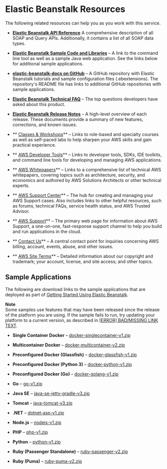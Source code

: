 # Elastic Beanstalk Resources<a name="RelatedResources"></a>

The following related resources can help you as you work with this service\.

+  **[Elastic Beanstalk API Reference](http://docs.aws.amazon.com/elasticbeanstalk/latest/api/)** A comprehensive description of all SOAP and Query APIs\. Additionally, it contains a list of all SOAP data types\. 

+  **[Elastic Beanstalk Sample Code and Libraries](http://aws.amazon.com/code/AWS-Elastic-Beanstalk)** – A link to the command line tool as well as a sample Java web application\. See the links below for additional sample applications\.

+  **[elastic\-beanstalk\-docs on GitHub](https://github.com/awslabs/elastic-beanstalk-docs)** – A GitHub repository with Elastic Beanstalk tutorials and sample configuration files \(\.ebextensions\)\. The repository's README file has links to additional GitHub repositories with sample applications\.

+  **[Elastic Beanstalk Technical FAQ](http://aws.amazon.com/elasticbeanstalk/faqs/)** – The top questions developers have asked about this product\. 

+  **[Elastic Beanstalk Release Notes](http://aws.amazon.com/releasenotes/AWS-Elastic-Beanstalk)** – A high\-level overview of each release\. These documents provide a summary of new features, corrections, and known issues\. 

+ ** [Classes & Workshops](https://aws.amazon.com/training/course-descriptions/)** – Links to role\-based and specialty courses as well as self\-paced labs to help sharpen your AWS skills and gain practical experience\.

+ ** [AWS Developer Tools](https://aws.amazon.com/tools/)** – Links to developer tools, SDKs, IDE toolkits, and command line tools for developing and managing AWS applications\.

+ ** [AWS Whitepapers](https://aws.amazon.com/whitepapers/)** – Links to a comprehensive list of technical AWS whitepapers, covering topics such as architecture, security, and economics and authored by AWS Solutions Architects or other technical experts\.

+ ** [AWS Support Center](https://console.aws.amazon.com/support/home#/)** – The hub for creating and managing your AWS Support cases\. Also includes links to other helpful resources, such as forums, technical FAQs, service health status, and AWS Trusted Advisor\.

+ ** [AWS Support](https://aws.amazon.com/premiumsupport/)** – The primary web page for information about AWS Support, a one\-on\-one, fast\-response support channel to help you build and run applications in the cloud\.

+ ** [Contact Us](https://aws.amazon.com/contact-us/)** – A central contact point for inquiries concerning AWS billing, account, events, abuse, and other issues\. 

+ ** [AWS Site Terms](https://aws.amazon.com/terms/)** – Detailed information about our copyright and trademark; your account, license, and site access; and other topics\.

## Sample Applications<a name="RelatedResources-sampleapps"></a>

The following are download links to the sample applications that are deployed as part of [Getting Started Using Elastic Beanstalk](GettingStarted.md)\.

**Note**  
Some samples use features that may have been released since the release of the platform you are using\. If the sample fails to run, try updating your platform to a current version, as described in [[ERROR] BAD/MISSING LINK TEXT](concepts.platforms.md)\.

+ **Single Container Docker** – [docker\-singlecontainer\-v1\.zip](samples/docker-singlecontainer-v1.zip)

+ **Multicontainer Docker** – [docker\-multicontainer\-v2\.zip](samples/docker-multicontainer-v2.zip)

+ **Preconfigured Docker \(Glassfish\)** – [docker\-glassfish\-v1\.zip](samples/docker-glassfish-v1.zip)

+ **Preconfigured Docker \(Python 3\)** – [docker\-python\-v1\.zip](samples/docker-python-v1.zip)

+ **Preconfigured Docker \(Go\)** – [docker\-golang\-v1\.zip](samples/docker-golang-v1.zip)

+ **Go** – [go\-v1\.zip](samples/go-v1.zip)

+ **Java SE** – [java\-se\-jetty\-gradle\-v3\.zip](samples/java-se-jetty-gradle-v3.zip)

+ **Tomcat** – [java\-tomcat\-v3\.zip](samples/java-tomcat-v3.zip)

+ **\.NET** – [dotnet\-asp\-v1\.zip](samples/dotnet-asp-v1.zip)

+ **Node\.js** – [nodejs\-v1\.zip](samples/nodejs-v1.zip) 

+ **PHP** – [php\-v1\.zip](samples/php-v1.zip)

+ **Python** – [python\-v1\.zip](samples/python-v1.zip)

+ **Ruby \(Passenger Standalone\)** – [ruby\-passenger\-v2\.zip](samples/ruby-passenger-v2.zip)

+ **Ruby \(Puma\)** – [ruby\-puma\-v2\.zip](samples/ruby-puma-v2.zip)